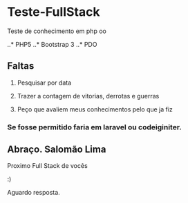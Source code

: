 # Teste-FullStack

 Teste de conhecimento em php oo

..* PHP5
..* Bootstrap 3
..* PDO 

## Faltas

1. Pesquisar por data

2. Trazer a contagem de vitorias, derrotas e guerras

3. Peço que avaliem meus conhecimentos pelo que ja fiz 


### Se fosse permitido faria em laravel ou codeiginiter.


## Abraço. Salomão Lima

Proximo Full Stack de vocês

:)

Aguardo resposta.

